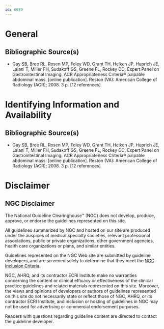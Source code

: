 ```yaml
---
id: 6989
---
```


# General

## Bibliographic Source(s)

- Gay SB, Bree RL, Rosen MP, Foley WD, Grant TH, Heiken JP, Huprich JE, Lalani T, Miller FH, Sudakoff GS, Greene FL, Rockey DC, Expert Panel on Gastrointestinal Imaging. ACR Appropriateness Criteria® palpable abdominal mass. [online publication]. Reston (VA): American College of Radiology (ACR); 2008. 3 p. [12 references]

# Identifying Information and Availability

## Bibliographic Source(s)

- Gay SB, Bree RL, Rosen MP, Foley WD, Grant TH, Heiken JP, Huprich JE, Lalani T, Miller FH, Sudakoff GS, Greene FL, Rockey DC, Expert Panel on Gastrointestinal Imaging. ACR Appropriateness Criteria® palpable abdominal mass. [online publication]. Reston (VA): American College of Radiology (ACR); 2008. 3 p. [12 references]

# Disclaimer

## NGC Disclaimer

The National Guideline Clearinghouse™ (NGC) does not develop, produce, approve, or endorse the guidelines represented on this site.

All guidelines summarized by NGC and hosted on our site are produced under the auspices of medical specialty societies, relevant professional associations, public or private organizations, other government agencies, health care organizations or plans, and similar entities.

Guidelines represented on the NGC Web site are submitted by guideline developers, and are screened solely to determine that they meet the [NGC Inclusion Criteria](/help-and-about/summaries/inclusion-criteria).

NGC, AHRQ, and its contractor ECRI Institute make no warranties concerning the content or clinical efficacy or effectiveness of the clinical practice guidelines and related materials represented on this site. Moreover, the views and opinions of developers or authors of guidelines represented on this site do not necessarily state or reflect those of NGC, AHRQ, or its contractor ECRI Institute, and inclusion or hosting of guidelines in NGC may not be used for advertising or commercial endorsement purposes.

Readers with questions regarding guideline content are directed to contact the guideline developer.

